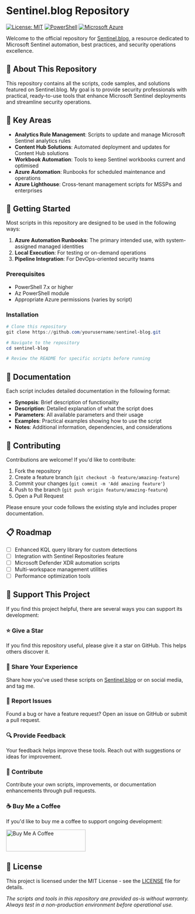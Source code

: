 # Sentinel.blog Repository

[![License: MIT](https://img.shields.io/badge/License-MIT-yellow.svg)](https://opensource.org/licenses/MIT)
[![PowerShell](https://img.shields.io/badge/PowerShell-%235391FE.svg?style=flat&logo=powershell&logoColor=white)](https://learn.microsoft.com/en-us/powershell/)
[![Microsoft Azure](https://img.shields.io/badge/Microsoft%20Azure-0089D6?style=flat&logo=microsoft-azure&logoColor=white)](https://azure.microsoft.com/)

Welcome to the official repository for [Sentinel.blog](https://sentinel.blog), a resource dedicated to Microsoft Sentinel automation, best practices, and security operations excellence.

## 📖 About This Repository

This repository contains all the scripts, code samples, and solutions featured on Sentinel.blog. My goal is to provide security professionals with practical, ready-to-use tools that enhance Microsoft Sentinel deployments and streamline security operations.

## 🔐 Key Areas

- **Analytics Rule Management**: Scripts to update and manage Microsoft Sentinel analytics rules
- **Content Hub Solutions**: Automated deployment and updates for Content Hub solutions
- **Workbook Automation**: Tools to keep Sentinel workbooks current and optimised
- **Azure Automation**: Runbooks for scheduled maintenance and operations
- **Azure Lighthouse**: Cross-tenant management scripts for MSSPs and enterprises

## 🚀 Getting Started

Most scripts in this repository are designed to be used in the following ways:

1. **Azure Automation Runbooks**: The primary intended use, with system-assigned managed identities
2. **Local Execution**: For testing or on-demand operations
3. **Pipeline Integration**: For DevOps-oriented security teams

### Prerequisites

- PowerShell 7.x or higher
- Az PowerShell module
- Appropriate Azure permissions (varies by script)

### Installation

```powershell
# Clone this repository
git clone https://github.com/yourusername/sentinel-blog.git

# Navigate to the repository
cd sentinel-blog

# Review the README for specific scripts before running
```

## 📝 Documentation

Each script includes detailed documentation in the following format:

- **Synopsis**: Brief description of functionality
- **Description**: Detailed explanation of what the script does
- **Parameters**: All available parameters and their usage
- **Examples**: Practical examples showing how to use the script
- **Notes**: Additional information, dependencies, and considerations

## 🤝 Contributing

Contributions are welcome! If you'd like to contribute:

1. Fork the repository
2. Create a feature branch (`git checkout -b feature/amazing-feature`)
3. Commit your changes (`git commit -m 'Add amazing feature'`)
4. Push to the branch (`git push origin feature/amazing-feature`)
5. Open a Pull Request

Please ensure your code follows the existing style and includes proper documentation.

## 📋 Roadmap

- [ ] Enhanced KQL query library for custom detections
- [ ] Integration with Sentinel Repositories feature
- [ ] Microsoft Defender XDR automation scripts
- [ ] Multi-workspace management utilities
- [ ] Performance optimization tools

## 💪 Support This Project

If you find this project helpful, there are several ways you can support its development:

### ⭐ Give a Star

If you find this repository useful, please give it a star on GitHub. This helps others discover it.

### 🔄 Share Your Experience

Share how you've used these scripts on [Sentinel.blog](https://sentinel.blog) or on social media, and tag me.

### 🐛 Report Issues

Found a bug or have a feature request? Open an issue on GitHub or submit a pull request.

### 🔍 Provide Feedback

Your feedback helps improve these tools. Reach out with suggestions or ideas for improvement.

### 🤝 Contribute

Contribute your own scripts, improvements, or documentation enhancements through pull requests.

### ☕ Buy Me a Coffee

If you'd like to buy me a coffee to support ongoing development:

<a href="https://www.buymeacoffee.com/noodlemctwoodle" target="_blank"><img src="https://cdn.buymeacoffee.com/buttons/v2/default-yellow.png" alt="Buy Me A Coffee" style="height: 60px !important;width: 217px !important;" ></a>

## 📄 License

This project is licensed under the MIT License - see the [LICENSE](LICENSE) file for details.

*The scripts and tools in this repository are provided as-is without warranty. Always test in a non-production environment before operational use.*
